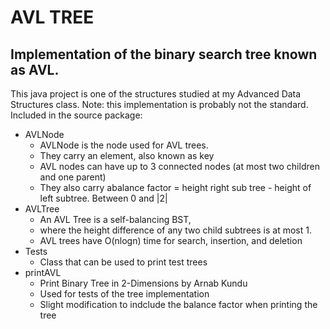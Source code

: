 # AVL TREE 

## Implementation of the binary search tree known as AVL. 

This java project is one of the structures studied at my Advanced Data Structures class. Note: this implementation is probably not the standard.
Included in the source package:

* AVLNode
    * AVLNode is the node used for AVL trees.
    * They carry an element, also known as key
    * AVL nodes can have up to 3 connected nodes (at most two children and one parent)
    * They also carry abalance factor = height right sub tree - height of left subtree. Between 0 and |2|
* AVLTree
    * An AVL Tree is a self-balancing BST,
    * where the height difference of any two child subtrees is at most 1.
    * AVL trees have O(nlogn) time for search, insertion, and deletion
* Tests 
    * Class that can be used to print test trees
* printAVL
    * Print Binary Tree in 2-Dimensions by Arnab Kundu
    * Used for tests of the tree implementation
    * Slight modification to indclude the balance factor when printing the tree
